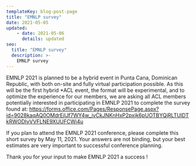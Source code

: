 ```yaml
---
templateKey: blog-post-page
title: "EMNLP survey"
date: 2021-05-05
updated:
    - date: 2021-05-06
      details: updated
seo:
  title: "EMNLP survey"
  description: >- 
    EMNLP survey
---
```


EMNLP 2021 is planned to be a hybrid event in Punta Cana, Dominican Republic, with both on-site and fully virtual participation possible. As this will be the first hybrid \*ACL event, the format will be experimental, and to optimize the experience for our members, we are asking all ACL members potentially interested in participating in EMNLP 2021 to complete the survey found at: <https://forms.office.com/Pages/ResponsePage.aspx?id=9028kaqAQ0OMdrEjlJf7WY4w_ivCkJNKnHxP2pxjk6pUOTBYQjRLTUlDTkRWODIyVVFLNE9XUUFCWi4u>

If you plan to attend the EMNLP 2021 conference, please complete this short survey by May 11, 2021. Your answers are not binding, but your best estimates are very important to successful conference planning.

Thank you for your input to make EMNLP 2021 a success !

